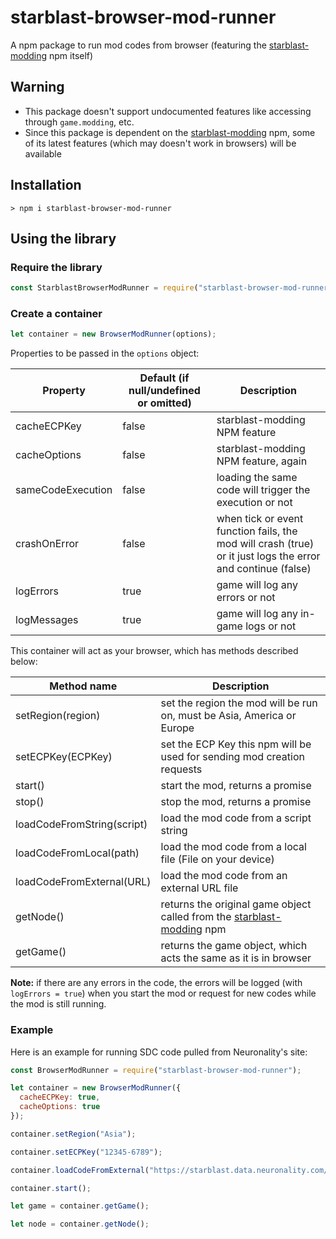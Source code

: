 # starblast-browser-mod-runner
A npm package to run mod codes from browser (featuring the [starblast-modding](https://npmjs.com/package/starblast-modding) npm itself)

## Warning
* This package doesn't support undocumented features like accessing through `game.modding`, etc.
* Since this package is dependent on the [starblast-modding](https://npmjs.com/package/starblast-modding) npm, some of its latest features (which may doesn't work in browsers) will be available

## Installation
```
> npm i starblast-browser-mod-runner
```

## Using the library

### Require the library
```js
const StarblastBrowserModRunner = require("starblast-browser-mod-runner");
```

### Create a container
```js
let container = new BrowserModRunner(options);
```

Properties to be passed in the `options` object:

| Property | Default (if null/undefined or omitted)| Description |
| - | - | - |
| cacheECPKey | false | starblast-modding NPM feature |
| cacheOptions | false | starblast-modding NPM feature, again |
| sameCodeExecution | false | loading the same code will trigger the execution or not |
| crashOnError | false | when tick or event function fails, the mod will crash (true) or it just logs the error and continue (false) |
| logErrors | true | game will log any errors or not |
| logMessages | true | game will log any in-game logs or not |

This container will act as your browser, which has methods described below:

| Method name | Description |
| - | - |
| setRegion(region) | set the region the mod will be run on, must be Asia, America or Europe |
| setECPKey(ECPKey) | set the ECP Key this npm will be used for sending mod creation requests |
| <Async> start() | start the mod, returns a promise |
| <Async> stop() | stop the mod, returns a promise |
| <Async> loadCodeFromString(script) | load the mod code from a script string |
| <Async> loadCodeFromLocal(path) | load the mod code from a local file (File on your device) |
| <Async> loadCodeFromExternal(URL) | load the mod code from an external URL file |
| getNode() | returns the original game object called from the [starblast-modding](https://npmjs.com/package/starblast-modding) npm |
| getGame() | returns the game object, which acts the same as it is in browser |

**Note:** if there are any errors in the code, the errors will be logged (with `logErrors = true`) when you start the mod or request for new codes while the mod is still running.

### Example
Here is an example for running SDC code pulled from Neuronality's site:

```js
const BrowserModRunner = require("starblast-browser-mod-runner");

let container = new BrowserModRunner({
  cacheECPKey: true,
  cacheOptions: true
});

container.setRegion("Asia");

container.setECPKey("12345-6789");

container.loadCodeFromExternal("https://starblast.data.neuronality.com/mods/sdc.js");

container.start();

let game = container.getGame();

let node = container.getNode();
```
